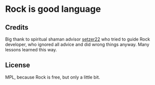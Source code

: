 # Rock is good language


## Credits

Big thank to spiritual shaman advisor
[setzer22](https://github.com/setzer22) who tried to guide Rock developer,
who ignored all advice and did wrong things anyway. Many lessons learned
this way.

## License

MPL, because Rock is free, but only a little bit.
